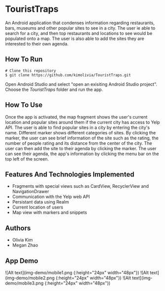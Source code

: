 # TouristTraps
An Android application that condenses information regarding restaurants, bars, museums and other popular sites to see in a city. The user ie able to search for a city, and then top restaurants and locations to see would be populated onto a map. The user is also able to add the sites they are interested to their own agenda. 

## How To Run
```
# Clone this repository
$ git clone https://github.com/kimolivia/TouristTraps.git
```
Open Android Studio and select "open an exisiting Android Studio project". 
Choose the *TouristTraps* folder and run the app. 

## How To Use
Once the app is activated, the map fragment shows the user's current location and popular sites around them if the current city has access to Yelp API. The user is able to find popular sites in a city by entering the city's name. Different marker shows different categories of sites. By clicking the marker, the user can see brief information of the site such as the rating, the number of people rating and its distance from the center of the city. The user can then add the site to their agenda by clicking the marker. The user can see their agenda, the app's information by clicking the menu bar on the top left of the screen. 

## Features And Technologies Implemented 
* Fragments with special views such as CardView, RecyclerView and NavigationDrawer
* Communication with the Yelp web API
* Persistant data using Realm
* Current location of users
* Map view with markers and snippets

## Authors
* Olivia Kim
* Megan Zhao

## App Demo
![Alt text](img-demo/mobile1.png {:height="24px" width="48px"})
![Alt text](img-demo/mobile2.png {:height="24px" width="48px"})
![Alt text](img-demo/mobile3.png {:height="24px" width="48px"})
